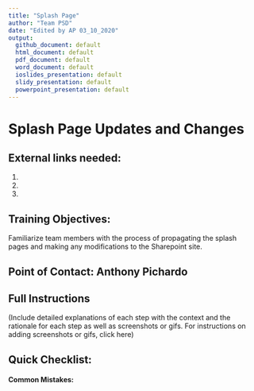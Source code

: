 ```yaml
---
title: "Splash Page"
author: "Team PSD"
date: "Edited by AP 03_10_2020"
output: 
  github_document: default
  html_document: default
  pdf_document: default
  word_document: default
  ioslides_presentation: default
  slidy_presentation: default
  powerpoint_presentation: default
---
```


# Splash Page Updates and Changes

## External links needed:
1.
2.
3.

## Training Objectives:
Familiarize team members with the process of propagating the splash pages and making any modifications to the Sharepoint site.

## Point of Contact: Anthony Pichardo

## Full Instructions
(Include detailed explanations of each step with the context and the rationale for each step as well as screenshots or gifs. For instructions on adding screenshots or gifs, click here)

## Quick Checklist:
#### Common Mistakes:

